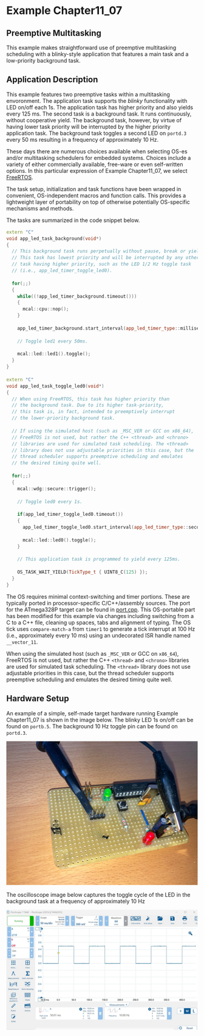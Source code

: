 # Example Chapter11_07
## Preemptive Multitasking

This example makes straightforward use
of preemptive multitasking scheduling with a blinky-style application
that features a main task and a low-priority background task.

## Application Description

This example features two preemptive tasks within a multitasking envoronment.
The application task supports the _blinky_ functionality with LED on/off each 1s.
The application task has higher priority and also yields every $125~\text{ms}$.
The second task is a background task. It runs continuously,
without cooperative yield. The background task, however,
by virtue of having lower task priority will be interrupted
by the higher priority application task. The background task
toggles a second LED on `portd.3` every $50~\text{ms}$
resulting in a frequency of approximately $10~\text{Hz}$.

These days there are numerous choices available when selecting
OS-es and/or multitasking schedulers for embedded systems.
Choices include a variety of either commercially available,
free-ware or even self-written options. In this particular
expression of Example Chapter11_07, we select
[FreeRTOS](https://www.freertos.org).

The task setup, initialization and task functions
have been wrapped in convenient, OS-independent macros
and function calls. This provides a lightweight layer
of portability on top of otherwise potentially OS-specific
mechanisms and methods.

The tasks are summarized in the code snippet below.

```cpp
extern "C"
void app_led_task_background(void*)
{
  // This background task runs perpetually without pause, break or yield
  // This task has lowest priority and will be interrupted by any other
  // task having higher priority, such as the LED 1/2 Hz toggle task
  // (i.e., app_led_timer_toggle_led0).

  for(;;)
  {
    while((!app_led_timer_background.timeout()))
    {
      mcal::cpu::nop();
    }

    app_led_timer_background.start_interval(app_led_timer_type::milliseconds(app_led_tick_type { UINT8_C(50) }));

    // Toggle led1 every 50ms.

    mcal::led::led1().toggle();
  }
}

extern "C"
void app_led_task_toggle_led0(void*)
{
  // When using FreeRTOS, this task has higher priority than
  // the background task. Due to its higher task-priority,
  // this task is, in fact, intended to preemptively interrupt
  // the lower-priority background task.

  // If using the simulated host (such as _MSC_VER or GCC on x86_64),
  // FreeRTOS is not used, but rather the C++ <thread> and <chrono>
  // libraries are used for simulated task scheduling. The <thread>
  // library does not use adjustable priorities in this case, but the
  // thread scheduler supports preemptive scheduling and emulates
  // the desired timing quite well.

  for(;;)
  {
    mcal::wdg::secure::trigger();

    // Toggle led0 every 1s.

    if(app_led_timer_toggle_led0.timeout())
    {
      app_led_timer_toggle_led0.start_interval(app_led_timer_type::seconds(app_led_tick_type { UINT8_C(1) }));

      mcal::led::led0().toggle();
    }

    // This application task is programmed to yield every 125ms.

    OS_TASK_WAIT_YIELD(TickType_t { UINT8_C(125) });
  }
}
```

The OS requires minimal context-switching and timer portions.
These are typically ported in processor-specific C/C++/assembly sources.
The port for the ATmega328P target can be found in
[port.cpp](./src/os/FreeRTOS/Source/portable/GCC-ATMega328/port.cpp).
This OS-portable part has been modified for this example
via changes including switching from a C to a C++ file,
cleaning up spaces, tabs and alignment of typing.
The OS tick uses `compare-match-a` from `timer1` to generate
a tick interrupt at $100~\text{Hz}$ (i.e., approximately every $10~\text{ms}$)
using an undecorated ISR handle named `__vector_11`.

When using the simulated host (such as `_MSC_VER` or GCC on `x86_64`),
FreeRTOS is not used, but rather the C++ `<thread>` and `<chrono>` libraries
are used for simulated task scheduling. The `<thread>` library
does not use adjustable priorities in this case, but the thread scheduler
supports preemptive scheduling and emulates the desired timing quite well.

## Hardware Setup

An example of a simple, self-made target hardware running
Example Chapter11_07 is shown in the image below.
The blinky LED 1s on/off can be found on `portb.5`.
The background $10~\text{Hz}$ toggle pin can be found on `portd.3`.

![](./images/board11_07.jpg)

The oscilloscope image below captures the toggle cycle
of the LED in the background task at a frequency
of approximately $10~\text{Hz}$

![](./images/scope11_07.jpg)
